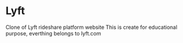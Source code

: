 # Lyft
Clone of Lyft rideshare platform website
This is create for educational purpose, everthing belongs to lyft.com